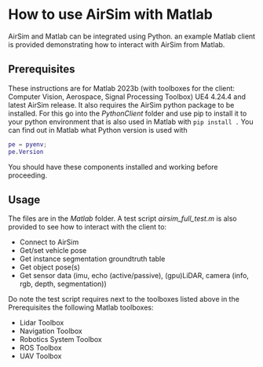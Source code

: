 # How to use AirSim with Matlab

AirSim and Matlab can be integrated using Python. an example Matlab client is provided demonstrating how to interact with AirSim from Matlab.

## Prerequisites

These instructions are for Matlab 2023b (with toolboxes for the client: Computer Vision, Aerospace, Signal Processing Toolbox) UE4 4.24.4 and latest AirSim release.
It also requires the AirSim python package to be installed. 
For this go into the _PythonClient_ folder and use pip to install it to your python environment that is also used in Matlab with `pip install .`
You can find out in Matlab what Python version is used with 
```matlab
pe = pyenv;
pe.Version
```

You should have these components installed and working before proceeding.

## Usage

The files are in the _Matlab_ folder. A test script _airsim_full_test.m_ is also provided to see how to interact with the client to:

* Connect to AirSim
* Get/set vehicle pose
* Get instance segmentation groundtruth table
* Get object pose(s)
* Get sensor data (imu, echo (active/passive), (gpu)LiDAR, camera (info, rgb, depth, segmentation))

Do note the test script requires next to the toolboxes listed above in the Prerequisites the following Matlab toolboxes:

* Lidar Toolbox
* Navigation Toolbox
* Robotics System Toolbox
* ROS Toolbox
* UAV Toolbox